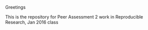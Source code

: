 Greetings

This is the repository for Peer Assessment 2 work in Reproducible Research, Jan 2016 class
